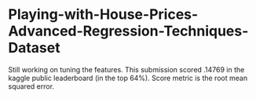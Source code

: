 # Playing-with-House-Prices-Advanced-Regression-Techniques-Dataset
Still working on tuning the features. This submission scored .14769 in the kaggle public leaderboard (in the top 64%). Score metric is the root mean squared error.
